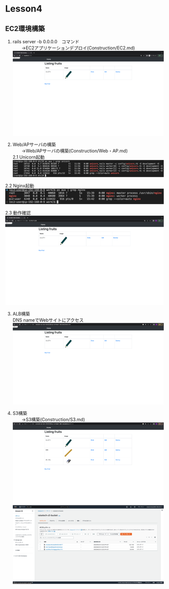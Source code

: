# Lesson4
## EC2環境構築  

1. rails server -b 0.0.0.0　コマンド  
　　→EC2アプリケーションデプロイ(Construction/EC2.md)  
![image_1](img/image_1.png)  

2. Web/APサーバの構築  
　　→Web/APサーバの構築(Construction/Web・AP.md)  
2.1 Unicorn起動  
![image_2](img/image_2.png)  

2.2 Nginx起動  
![image_3](img/image_3.png)  

2.3 動作確認  
![image_4](img/image_4.png)  

3. ALB構築  
DNS nameでWebサイトにアクセス  
![image_5](img/image_5.png)  

4. S3構築  
　　→S3構築(Construction/S3.md)  
![image_6](img/image_6.png)  
![image_7](img/image_7.png)  